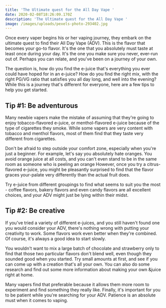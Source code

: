 ```yaml
---
title: 'The Ultimate quest for the All Day Vape '
date: 2020-02-08T18:26:09.170Z
description: 'The Ultimate quest for the All Day Vape '
image: /images/uploads/pexels-photo-293402.jpg
---
```

Once every vaper begins his or her vaping journey, they embark on the ultimate quest to find their All Day Vape (ADV). This is the flavor that becomes your go-to flavor. It's the one that you absolutely must taste at least once during your day. It's the one you make sure you never, ever-run out of. Perhaps you can relate, and you've been on a journey of your own. 

The question is, how do you find the e-juice that's everything you ever could have hoped for in an e-juice? How do you find the right mix, with the right PG/VG ratio that satisfies you all day long, and well into the evening? While this is a journey that's different for everyone, here are a few tips to help you get started.

## Tip #1: Be adventurous 

Many newbie vapers make the mistake of assuming that they're going to enjoy tobacco-flavored e-juice, or menthol-flavored e-juice because of the type of cigarettes they smoke. While some vapers are very content with tobacco and menthol flavors, most of them find that they taste very different from cigarettes. 

Don't be afraid to step outside your comfort zone, especially when you're just a beginner. For example, let's say you absolutely hate oranges. You avoid orange juice at all costs, and you can't even stand to be in the same room as someone who is peeling an orange However, once you try a citrus-flavored e-juice, you might be pleasantly surprised to find that the flavor graces your-palate very differently than the actual fruit does. 

Try e-juice from different groupings to find what seems to suit you the most - coffee flavors, bakery flavors and even candy flavors are all excellent choices, and your ADV might just be lying within their midst. 

## Tip #2: Be creative 

If you've tried a variety of different e-juices, and you still haven't found one you would consider your ADV, there's nothing wrong with putting your creativity to work. Some flavors work even better when they're combined. Of course, it's always a good idea to start slowly. 

You wouldn't want to mix a large batch of chocolate and strawberry only to find that those two particular flavors don't blend well, even though they sounded good when you started. Try small amounts at first, and see if you can come up with a creation that's all your own. You can also do some research and find out some more information about making your own &juice right at home. 

Many vapers find that preferable because it allows them more room to experiment and find something they really like.  Finally, it's important for you to be patient while you're searching for your ADV. Patience is an absolute must when it comes to vaping.
